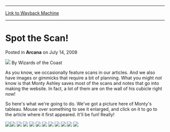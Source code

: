 
---
[Link to Wayback Machine](https://web.archive.org/web/20211016182902/https://magic.wizards.com/en/articles/archive/spot-scan-2008-07-14)

[_metadata_:author]:- "Wizards of the Coast"
[_metadata_:description]:- "As you know, we occasionally feature scans in our articles. And we also have images or gimmicks that require a bit of planning. What you might not know is that Monty Ashley saves most of the scans and notes that go into making the website. In fact, a lot of them are on the wall of his cubicle right now! So here's what we're going to do. We've got a picture here of Monty's"
[_metadata_:generator]:- "Drupal 7 (http://drupal.org)"
[_metadata_:node]:- "604021"
[_metadata_:publish_date]:- "2008-07-14"
[_metadata_:source]:- "div-main-content"
[_metadata_:title]:- "Spot the Scan!"
[_metadata_:wayback_capture_timestamp]:- "2021-10-16 18:29:02"
[_metadata_:wayback_raw_url]:- "https://web.archive.org/web/20211016182902id_/https://magic.wizards.com/en/articles/archive/spot-scan-2008-07-14"
[_metadata_:wayback_url]:- "https://magic.wizards.com/en/articles/archive/spot-scan-2008-07-14"
---


Spot the Scan!
==============



 Posted in **Arcana**
 on July 14, 2008 






![](https://media.magic.wizards.com/styles/auth_small/public/images/person/wizards_author.jpg)
By Wizards of the Coast












As you know, we occasionally feature scans in our articles. And we also have images or gimmicks that require a bit of planning. What you might *not* know is that Monty Ashley saves most of the scans and notes that go into making the website. In fact, a lot of them are on the wall of his cubicle right now!


So here's what we're going to do. We've got a picture here of Monty's tableau. Mouse over something to see it enlarged, and click on it to go to the article where it first appeared. It'll be fun! Really!


![](https://media.magic.wizards.com/image_legacy_migration/magic/images/mtgcom/arcana1000/1632_cubewall.jpg)![](https://media.magic.wizards.com/image_legacy_migration/magic/images/mtgcom/arcana1000/1632_stalker.jpg)
![](https://media.magic.wizards.com/image_legacy_migration/magic/images/mtgcom/arcana1000/1632_mechanicweb.jpg)
![](https://media.magic.wizards.com/image_legacy_migration/magic/images/mtgcom/arcana1000/1632_combat.jpg)
![](https://media.magic.wizards.com/image_legacy_migration/magic/images/mtgcom/arcana1000/1632_warpride.jpg)
![](https://media.magic.wizards.com/image_legacy_migration/magic/images/mtgcom/arcana1000/1632_braincat.jpg)
![](https://media.magic.wizards.com/image_legacy_migration/magic/images/mtgcom/arcana1000/1632_drainlife.jpg)
![](https://media.magic.wizards.com/image_legacy_migration/magic/images/mtgcom/arcana1000/1632_promocorder.jpg)
![](https://media.magic.wizards.com/image_legacy_migration/magic/images/mtgcom/arcana1000/1632_smokebraider.jpg)
![](https://media.magic.wizards.com/image_legacy_migration/magic/images/mtgcom/arcana1000/1632_heralds.jpg)
![](https://media.magic.wizards.com/image_legacy_migration/magic/images/mtgcom/arcana1000/1632_assortedlands.jpg)
![](https://media.magic.wizards.com/image_legacy_migration/magic/images/mtgcom/arcana1000/1632_manabar.jpg)







